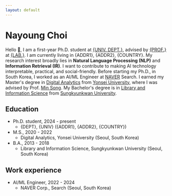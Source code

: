 ```yaml
---
layout: default
---
```


# Nayoung Choi

Hello 🤝, I am a first-year Ph.D. student at [{UNIV. DEPT.}](www.), advised by [{PROF.}](www.) at [{LAB.}](www.). I am currently living in {ADDR1}, {ADDR2}, {COUNTRY}. My research interest broadly lies in **Natural Language Processing (NLP)** and **Information Retrieval (IR)**. I want to contribute to making AI technology interpretable, practical, and social-friendly. Before starting my Ph.D., in South Korea, I worked as an AI/ML Engineer at [NAVER](https://navercorp.com/) Search. I earned my Master's degree in [Digital Analytics](https://computing.yonsei.ac.kr/eng/eng2_2_d.php) from [Yonsei University](https://www.yonsei.ac.kr/en_sc/), where I was advised by Prof. [Min Song](https://scholar.google.com/citations?user=Wu4DqmEAAAAJ&hl=en). My Bachelor's degree is in [Library and Information Science](https://lis.skku.edu/eng_lis/index.do) from [Sungkyunkwan University](https://www.skku.edu/eng/index.do). <br>

## Education
- Ph.D. student, 2024 - present
  - {DEPT}, {UNIV} ({ADDR1}, {ADDR2}, {COUNTRY})
- M.S., 2020 - 2022
  - Digital Analytics, Yonsei University (Seoul, South Korea)
- B.A., 2013 - 2018 
  - Library and Information Science, Sungkyunkwan University (Seoul, South Korea)

## Work experience
- AI/ML Engineer, 2022 - 2024
  - NAVER Corp., Search (Seoul, South Korea)
